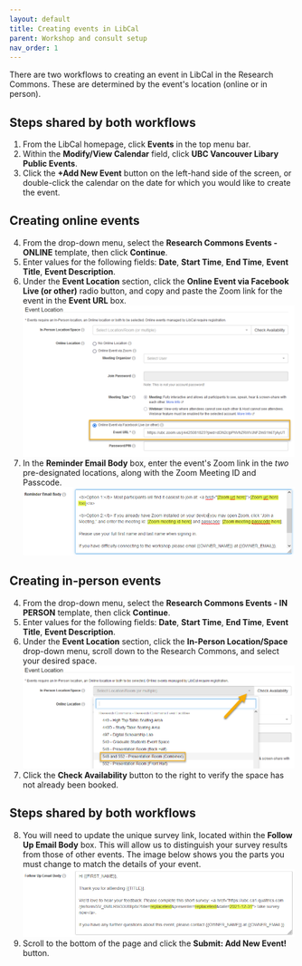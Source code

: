 ```yaml
---
layout: default
title: Creating events in LibCal
parent: Workshop and consult setup
nav_order: 1
---
```

There are two workflows to creating an event in LibCal in the Research Commons. These are determined by the event's location (online or in person).  

## Steps shared by both workflows
1. From the LibCal homepage, click **Events** in the top menu bar.
2. Within the **Modify/View Calendar** field, click **UBC Vancouver Libary Public Events**.
3. Click the **+Add New Event** button on the left-hand side of the screen, or double-click the calendar on the date for which you would like to create the event.  

## Creating online events
4. From the drop-down menu, select the **Research Commons Events - ONLINE** template, then click **Continue**.
5. Enter values for the following fields: **Date**, **Start Time**, **End Time**, **Event Title**, **Event Description**.
6. Under the **Event Location** section, click the **Online Event via Facebook Live (or other)** radio button, and copy and paste the Zoom link for the event in the **Event URL** box.  
![](../../assets/images/online_event_url.png)
7. In the **Reminder Email Body** box, enter the event's Zoom link in the *two* pre-designated locations, along with the Zoom Meeting ID and Passcode.  
![](../../assets/images/zoom_info_reminder_email.png)

## Creating in-person events
4. From the drop-down menu, select the **Research Commons Events - IN PERSON** template, then click **Continue**.
5. Enter values for the following fields: **Date**, **Start Time**, **End Time**, **Event Title**, **Event Description**.
6. Under the **Event Location** section, click the **In-Person Location/Space** drop-down menu, scroll down to the Research Commons, and select your desired space.   
![](../../assets/images/in-person_event_location.png)  
7. Click the **Check Availability** button to the right to verify the space has not already been booked.

## Steps shared by both workflows
8. You will need to update the unique survey link, located within the **Follow Up Email Body** box. This will allow us to distinguish your survey results from those of other events. The image below shows you the parts you must change to match the details of your event.  
![](../../assets/images/unique_survey_link.png)
9. Scroll to the bottom of the page and click the **Submit: Add New Event!** button.
